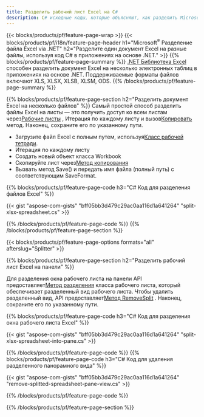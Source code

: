 ```yaml
---
title: Разделить рабочий лист Excel на C#
description: C# исходные коды, которые объясняют, как разделить Microsoft файлы Excel на несколько файлов в приложениях Visual C#.NET
---
```

{{< blocks/products/pf/feature-page-wrap >}}
{{< blocks/products/pf/i18n/feature-page-header h1="Microsoft<sup>&reg;</sup> Разделение файла Excel via .NET" h2="Разделите один документ Excel на разные файлы, используя код C# в приложениях на основе .NET." >}}
{{% blocks/products/pf/feature-page-summary %}}
[.NET Библиотека Excel](/cells/ru/net/) способен разделить документ Excel на несколько электронных таблиц в приложениях на основе .NET. Поддерживаемые форматы файлов включают XLS, XLSX, XLSB, XLSM, ODS.
{{% /blocks/products/pf/feature-page-summary %}}

{{% blocks/products/pf/feature-page-section h2="Разделить документ Excel на несколько файлов" %}}
 Самый простой способ разделить файлы Excel на листы — это получить доступ ко всем листам через[Рабочие листы](https://reference.aspose.com/cells/net/aspose.cells/workbook/properties/worksheets) , Итерация по каждому листу и вызов[Копировать](https://reference.aspose.com/cells/net/aspose.cells/worksheet/methods/copy) метод. Наконец, сохраните его по указанному пути.

 + Загрузите файл Excel с полным путем, используя[Класс рабочей тетради](https://reference.aspose.com/cells/net/aspose.cells/workbook).
+ Итерация по каждому листу
+ Создать новый объект класса Workbook
 + Скопируйте лист через[Метод копирования](https://reference.aspose.com/cells/net/aspose.cells/worksheet/methods/copy)
+ Вызвать метод Save() и передать имя файла (полный путь) с соответствующим SaveFormat.

{{% blocks/products/pf/feature-page-code h3="C# Код для разделения файлов Excel" %}}

{{< gist "aspose-com-gists" "bff05bb3d479c29ac0aa116d1a641264" "split-xlsx-spreadsheet.cs" >}}

{{% /blocks/products/pf/feature-page-code %}}
{{% /blocks/products/pf/feature-page-section %}}

{{< blocks/products/pf/feature-page-options formats="all" afterslug="Splitter" >}}

{{% blocks/products/pf/feature-page-section h2="Разделить рабочий лист Excel на панели" %}}

 Для разделения окна рабочего листа на панели API предоставляет[Метод разделения](https://reference.aspose.com/cells/net/aspose.cells/worksheet/methods/split) класса рабочего листа, который обеспечивает разделенный вид рабочего листа. Чтобы удалить разделенный вид, API предоставляет[Метод RemoveSplit](https://reference.aspose.com/cells/net/aspose.cells/worksheet/methods/removesplit) . Наконец, сохраните его по указанному пути.

{{% blocks/products/pf/feature-page-code h3="C# Код для разделения окна рабочего листа Excel" %}}

{{< gist "aspose-com-gists" "bff05bb3d479c29ac0aa116d1a641264" "split-xlsx-spreadsheet-into-pane.cs" >}}

{{% /blocks/products/pf/feature-page-code %}}
{{% blocks/products/pf/feature-page-code h3="C# Код для удаления разделенного панорамного вида" %}}

{{< gist "aspose-com-gists" "bff05bb3d479c29ac0aa116d1a641264" "remove-splitted-spreadsheet-pane-view.cs" >}}

{{% /blocks/products/pf/feature-page-code %}}

{{% /blocks/products/pf/feature-page-section %}}
